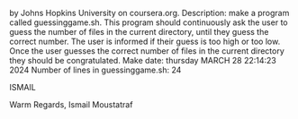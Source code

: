 by Johns Hopkins University on coursera.org.
Description: make a program called guessinggame.sh. This program should continuously ask the user to guess the number of files in the current directory, until they guess the correct number. The user is informed if their guess is too high or too low. Once the user guesses the correct number of files in the current directory they should be congratulated.
Make date: thursday MARCH 28 22:14:23  2024
Number of lines in guessinggame.sh: 24

ISMAIL

Warm Regards,
Ismail Moustatraf
